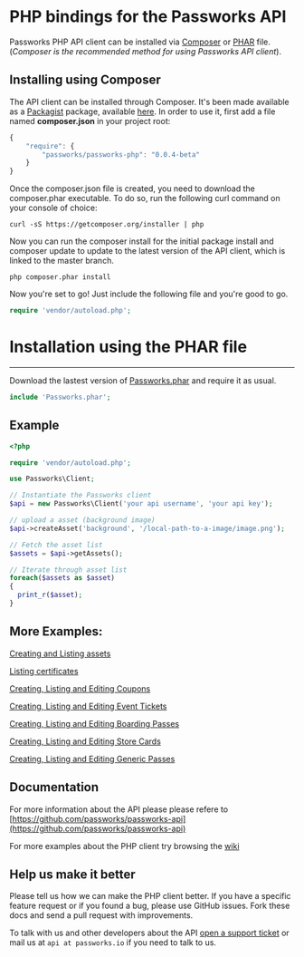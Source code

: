 PHP bindings for the Passworks API
================================================

Passworks PHP API client can be installed via [Composer](https://github.com/composer/composer) or [PHAR](http://php.net/manual/en/intro.phar.php) file. (*Composer is the recommended method for using Passworks API client*).



Installing using Composer
-----------------

The API client can be installed through Composer.
It's been made available as a [Packagist](https://packagist.org/) package, available [here](https://packagist.org/packages/passworks/passworks-php).
In order to use it, first add a file named  **composer.json** in your project root:

```javascript
{
    "require": {
        "passworks/passworks-php": "0.0.4-beta"
    }
}
```

Once the composer.json file is created, you need to download the composer.phar executable. To do so, run the following curl command on your console of choice:

```shell
curl -sS https://getcomposer.org/installer | php
```

Now you can run the composer install for the initial package install and composer update to update to the latest version of the API client, which is linked to the master branch.

```shell
php composer.phar install
```

Now you're set to go! Just include the following file and you're good to go.

```php
require 'vendor/autoload.php';
```

# Installation using the PHAR file
------------------

Download the lastest version of [Passworks.phar](https://github.com/passworks/passworks-php/releases/latest) and require it as usual.

```php
include 'Passworks.phar';
```

Example
-----------------

```php
<?php

require 'vendor/autoload.php';

use Passworks\Client;

// Instantiate the Passworks client
$api = new Passworks\Client('your api username', 'your api key');

// upload a asset (background image)
$api->createAsset('background', '/local-path-to-a-image/image.png');

// Fetch the asset list
$assets = $api->getAssets();

// Iterate through asset list
foreach($assets as $asset)
{
  print_r($asset);
}
```

More Examples:
---------------------

[Creating and Listing assets](https://github.com/passworks/passworks-php/wiki/Creating-and-Listing-assets)

[Listing certificates](https://github.com/passworks/passworks-php/wiki/Listing-certificates)

[Creating, Listing and Editing Coupons](https://github.com/passworks/passworks-php/wiki/Creating,-Listing-and-Editing-Coupons)

[Creating, Listing and Editing Event Tickets](https://github.com/passworks/passworks-php/wiki/Creating,-Listing-and-Editing-Event-Tickets)

[Creating, Listing and Editing Boarding Passes](https://github.com/passworks/passworks-php/wiki/Creating,-Listing-and-Editing-Boarding-Passes)

[Creating, Listing and Editing Store Cards](https://github.com/passworks/passworks-php/wiki/Creating,-Listing-and-Editing-Store-Cards)

[Creating, Listing and Editing Generic Passes](https://github.com/passworks/passworks-php/wiki/Creating,-Listing-and-Editing-Generic-Passes)


Documentation
----------------------
For more information about the API please please refere to [https://github.com/passworks/passworks-api](https://github.com/passworks/passworks-api)

For more examples about the PHP client try browsing the [wiki](https://github.com/passworks/passworks-php/wiki)

Help us make it better
----------------------

Please tell us how we can make the PHP client better. If you have a specific feature request or if you found a bug, please use GitHub issues. Fork these docs and send a pull request with improvements.

To talk with us and other developers about the API [open a support ticket](https://github.com/passworks/passworks-php/issues) or mail us at `api at passworks.io` if you need to talk to us.
